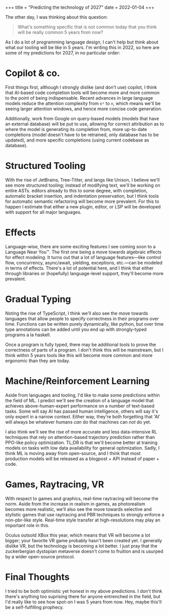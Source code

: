 +++
title = "Predicting the technology of 2027"
date = 2022-01-04
+++

The other day, I was thinking about this question:

> What's something specific that is not common today that you think will be really common 5 years from now?

As I do a lot of programming language design, I can't help but think about what our tooling will be like in 5 years. I'm writing this in 2022, so here are some of my predictions for 2027, in no particular order:

# Copilot & co.
First things first, although I strongly dislike (and don't use) copilot, I think that AI-based code completion tools will become more and more common to the point of being indispensable. Recent advances in large language models reduce the attention complexity from `n²` to `n`, which means we'll be seeing larger attention windows, and hence more concise code generation. 

Additionally, work from Google on query-based models (models that have an external database) will be put to use, allowing for correct attribution as to where the model is generating its completion from, more up-to-date completions (model doesn't have to be retrained, only database has to be updated), and more specific completions (using current codebase as database).

# Structured Tooling
With the rise of JetBrains, Tree-Titter, and langs like Unison, I believe we'll see more structured tooling; instead of modifying text, we'll be working on entire ASTs. editors already to this to some degree, with completion, automatic bracket insertion, and indentation preservation, but I think tools for automatic semantic refactoring will become more prevalent. For this to happen I estimate that either a new plugin, editor, or LSP will be developed with support for all major languages.

# Effects
Language-wise, there are some exciting features I see coming soon to a Language Near You™. The first one being a move towards algebraic effects for effect modeling. It turns out that a lot of language features—like control flow, concurrency, async/await, yielding, exceptions, etc.—can be modeled in terms of effects. There's a lot of potential here, and I think that either through libraries or (hopefully) language-level support, they'll become more prevalent.

# Gradual Typing
Noting the rise of TypeScript, I think we'll also see the move towards languages that allow people to specify correctness in their programs over time. Functions can be written purely dynamically, like python, but over time type annotations can be added until you end up with strongly-typed programs a la haskell. 

Once a program is fully typed, there may be additional tools to prove the correctness of parts of a program. I don't think this will be mainstream, but I think within 5 years tools like this will become more common and more ergonomic than they are today.

# Machine/Reinforcement Learning
Aside from languages and tooling, I'd like to make some predictions within the field of ML. I predict we'll see the creation of a language model that achieves above-human-expert performance on a number of text-based tasks. Some will say AI has passed human intelligence, others will say it's only expert in a narrow context. Either way, they're both forgetting that 'AI' will always be whatever humans *can* do that machines can *not* do yet. 

I also think we'll see the rise of more accurate and less data-intensive RL techniques that rely on attention-based trajectory prediction rather than PPO-like policy optimization. TL;DR is that we'll become better at training models on tasks with low data availability for general optimization. Sadly, I think ML is moving away from open-source, and I think that most production models will be released as a blogpost + API instead of paper + code.

# Games, Raytracing, VR
With respect to games and graphics, real-time raytracing will become the norm. Aside from the increase in realism in games, as photorealism becomes more realistic, we'll also see the move towards selective and stylistic games that use raytracing and PBR techniques to strongly enforce a non-pbr-like style. Real-time style transfer at high-resolutions may play an important role in this.

Oculus outsold XBox this year, which means that VR will become a lot bigger; your favorite VR game probably hasn't been created yet. I generally dislike VR, but the technology is becoming a lot better. I just pray that the zuckerbergian dystopian metaverse doesn't come to fruition and is usurped by a wider open-source protocol.

# Final Thoughts
I tried to be both optimistic yet honest in my above predictions. I don't think there's anything too suprising there for anyone entrenched in the field, but I'd really like to see how spot-on I was 5 years from now. Hey, maybe this'll be a self-fulfilling prophecy.
